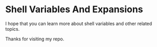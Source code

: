 # Shell Variables And Expansions

I hope that you can learn more about shell variables and other related topics.

Thanks for visiting my repo.

